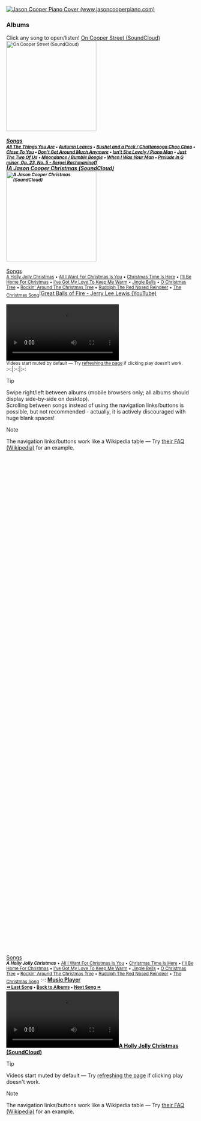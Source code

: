 <a href="https://www.jasoncooperpiano.com"><img src="https://github.com/user-attachments/assets/de1dc0ea-97a3-40aa-a027-ad44b7af9302" alt="Jason Cooper Piano Cover (www.jasoncooperpiano.com)"></a>

### Albums
Click any song to open/listen!
[On Cooper Street (SoundCloud)](https://soundcloud.com/jasoncooperpiano/sets/oncooperstreet?si=fcbfbf98b6b3425ab954d63016038917&utm_source=clipboard&utm_medium=text&utm_campaign=social_sharing)<br/><sub><a href="https://soundcloud.com/jasoncooperpiano/sets/oncooperstreet?si=fcbfbf98b6b3425ab954d63016038917&utm_source=clipboard&utm_medium=text&utm_campaign=social_sharing"><img src="https://github.com/user-attachments/assets/687f88f0-46ca-47cd-8238-8a55642fe7be" alt="On Cooper Street (SoundCloud)" style="width:240px;height:240px;"></a></sub><br/><sup>_______________________________________________</sup><br/><ins>Songs</ins><br/><sub>[All The Things You Are](#all-the-things-you-are) • [Autumn Leaves](#autumn-leaves) • [Bushel and a Peck / Chattanooga Choo Choo](#bushel-and-a-peck-chattanooga-choo-choo) • [Close To You](#close-to-you) • [Don't Get Around Much Anymore](#dont-get-around-much-anymore) • [Isn't She Lovely / Piano Man](#isnt-she-lovely-piano-man) • [Just The Two Of Us](#just-the-two-of-us) • [Moondance / Bumble Boogie](#moondance-bumble-boogie) • [When I Was Your Man](#when-i-was-your-man) • [Prelude in G minor, Op. 23, No. 5 - Sergei Rachmaninoff](#rachmaninoff)</sub><br/>|[A Jason Cooper Christmas (SoundCloud)](https://soundcloud.com/jasoncooperpiano/sets/ajasoncooperchristmas?si=ef5b0c1a4bb44e05855c37c80a20ac9a&utm_source=clipboard&utm_medium=text&utm_campaign=social_sharing)<br/><sub><a href="https://soundcloud.com/jasoncooperpiano/sets/ajasoncooperchristmas?si=ef5b0c1a4bb44e05855c37c80a20ac9a&utm_source=clipboard&utm_medium=text&utm_campaign=social_sharing"><img src="https://github.com/user-attachments/assets/2e508715-ea33-43ec-9d67-68cd13c35f2a" alt="A Jason Cooper Christmas (SoundCloud)" style="width:240px;height:240px;"></a></sub><br/><sup>_______________________________________________</sup><br/><ins>Songs</ins><br/><sub>[A Holly Jolly Christmas](#a-holly-jolly-christmas) • [All I Want For Christmas Is You](#all-i-want-for-christmas-is-you) • [Christmas Time Is Here](#christmas-time-is-here) • [I'll Be Home For Christmas](#ill-be-home-for-christmas) • [I've Got My Love To Keep Me Warm](#ive-got-my-love-to-keep-me-warm) • [Jingle Bells](#jingle-bells) • [O Christmas Tree](#o-christmas-tree) • [Rockin' Around The Christmas Tree](#rockin-around-the-christmas-tree) • [Rudolph The Red Nosed Reindeer](#rudolph-the-red-nosed-reindeer) • [The Christmas Song](#the-christmas-song)</sub>|[Great Balls of Fire - Jerry Lee Lewis (YouTube)](https://youtu.be/OHjAIYQD6Gs?feature=shared)<br/><br/>**<video src='https://github.com/user-attachments/assets/f8ac9a46-9d0c-4492-81e1-94401eee4637'></video>**<br/><sup>Videos start muted by default — Try [refreshing the page](https://www.github.com/jasoncooperpiano#Albums) if clicking play doesn't work.</sup>
:-:|:-:|:-:

> [!TIP]
> Swipe right/left between albums (mobile browsers only; all albums should display side-by-side on desktop).<br/>Scrolling between songs instead of using the navigation links/buttons is possible, but not recommended - actually, it is actively discouraged with huge blank spaces!

> [!NOTE]
> The navigation links/buttons work like a Wikipedia table — Try [their FAQ (Wikipedia)](https://en.wikipedia.org/wiki/Wikipedia:FAQ) for an example.

<br/><br/><br/><br/><br/><br/><br/><br/><br/><br/><br/><br/><br/><br/><br/><br/><br/><br/><br/><br/><br/><br/><br/><br/><br/><br/><br/><br/><br/><br/><br/><br/><br/><br/><br/><br/><br/><br/><br/><br/><br/><br/><br/><br/><br/><br/><br/><br/><br/><br/><br/><br/><br/><br/><br/><br/><br/><br/><br/><br/><br/><br/><br/><br/><br/><br/><br/><br/><br/><br/><br/><br/><br/><br/><br/><br/><br/><br/>
<a name="a-holly-jolly-christmas"></a><ins>Songs</ins><br/><sub>***A Holly Jolly Christmas*** • [All I Want For Christmas Is You](#all-i-want-for-christmas-is-you) • [Christmas Time Is Here](#christmas-time-is-here) • [I'll Be Home For Christmas](#ill-be-home-for-christmas) • [I've Got My Love To Keep Me Warm](#ive-got-my-love-to-keep-me-warm) • [Jingle Bells](#jingle-bells) • [O Christmas Tree](#o-christmas-tree) • [Rockin' Around The Christmas Tree](#rockin-around-the-christmas-tree) • [Rudolph The Red Nosed Reindeer](#rudolph-the-red-nosed-reindeer) • [The Christmas Song](#the-christmas-song)</sub>
:-:
**<ins>Music Player</ins><br/><sub>[:rewind: Last Song](#the-christmas-song) • [Back to Albums](#albums) • [Next Song :fast_forward:](#all-i-want-for-christmas-is-you)</sub><br><video src='https://github.com/user-attachments/assets/7eccdf05-9543-42cd-80a0-0f23a568f0db'></video>[A Holly Jolly Christmas (SoundCloud)](https://soundcloud.com/jasoncooperpiano/a-holly-jolly-christmas?in=jasoncooperpiano/sets/ajasoncooperchristmas&si=0ec70b1fc5c34dbb8e876b60ff0118a6&utm_source=clipboard&utm_medium=text&utm_campaign=social_sharing)**

> [!TIP]
> Videos start muted by default — Try [refreshing the page](https://www.github.com/jasoncooperpiano#Albums) if clicking play doesn't work.

> [!NOTE]
> The navigation links/buttons work like a Wikipedia table — Try [their FAQ (Wikipedia)](https://en.wikipedia.org/wiki/Wikipedia:FAQ) for an example.

<br/><br/><br/><br/><br/><br/><br/><br/><br/><br/><br/><br/><br/><br/><br/><br/><br/><br/><br/><br/><br/><br/><br/><br/><br/><br/><br/><br/><br/><br/><br/><br/><br/><br/><br/><br/><br/><br/><br/><br/><br/><br/><br/><br/><br/><br/><br/><br/><br/><br/><br/><br/><br/><br/><br/><br/><br/><br/><br/><br/><br/><br/><br/><br/><br/><br/><br/><br/><br/><br/><br/><br/><br/><br/><br/><br/><br/><br/>
<a name="all-i-want-for-christmas-is-you"></a><ins>Songs</ins><br/><sub>[A Holly Jolly Christmas](#a-holly-jolly-christmas) • ***All I Want For Christmas Is You*** • [Christmas Time Is Here](#christmas-time-is-here) • [I'll Be Home For Christmas](#ill-be-home-for-christmas) • [I've Got My Love To Keep Me Warm](#ive-got-my-love-to-keep-me-warm) • [Jingle Bells](#jingle-bells) • [O Christmas Tree](#o-christmas-tree) • [Rockin' Around The Christmas Tree](#rockin-around-the-christmas-tree) • [Rudolph The Red Nosed Reindeer](#rudolph-the-red-nosed-reindeer) • [The Christmas Song](#the-christmas-song)</sub>
:-:
**<ins>Music Player</ins><br/><sub>[:rewind: Last Song](#a-holly-jolly-christmas) • [Back to Albums](#albums) • [Next Song :fast_forward:](#christmas-time-is-here)</sub><br/><video src='https://github.com/user-attachments/assets/4c33e6e0-6fb7-40cc-95a4-d49669b1efcc'></video>[All I Want For Christmas Is You (SoundCloud)](https://soundcloud.com/jasoncooperpiano/all-i-want-for-christmas-is-you?in=jasoncooperpiano/sets/ajasoncooperchristmas&si=5a3f4a6889854e8db869e38a70898ddb&utm_source=clipboard&utm_medium=text&utm_campaign=social_sharing)**

> [!TIP]
> Videos start muted by default — Try [refreshing the page](https://www.github.com/jasoncooperpiano#Albums) if clicking play doesn't work.

> [!NOTE]
> The navigation links/buttons work like a Wikipedia table — Try [their FAQ (Wikipedia)](https://en.wikipedia.org/wiki/Wikipedia:FAQ) for an example.

<br/><br/><br/><br/><br/><br/><br/><br/><br/><br/><br/><br/><br/><br/><br/><br/><br/><br/><br/><br/><br/><br/><br/><br/><br/><br/><br/><br/><br/><br/><br/><br/><br/><br/><br/><br/><br/><br/><br/><br/><br/><br/><br/><br/><br/><br/><br/><br/><br/><br/><br/><br/><br/><br/><br/><br/><br/><br/><br/><br/><br/><br/><br/><br/><br/><br/><br/><br/><br/><br/><br/><br/><br/><br/><br/><br/><br/><br/>
<a name="christmas-time-is-here"></a><ins>Songs</ins><br/><sub>[A Holly Jolly Christmas](#a-holly-jolly-christmas) • [All I Want For Christmas Is You](#all-i-want-for-christmas-is-you) • ***Christmas Time Is Here*** • [I'll Be Home For Christmas](#ill-be-home-for-christmas) • [I've Got My Love To Keep Me Warm](#ive-got-my-love-to-keep-me-warm) • [Jingle Bells](#jingle-bells) • [O Christmas Tree](#o-christmas-tree) • [Rockin' Around The Christmas Tree](#rockin-around-the-christmas-tree) • [Rudolph The Red Nosed Reindeer](#rudolph-the-red-nosed-reindeer) • [The Christmas Song](#the-christmas-song)</sub>
:-:
**<ins>Music Player</ins><br/><sub>[:rewind: Last Song](#all-i-want-for-christmas-is-you) • [Back to Albums](#albums) • [Next Song :fast_forward:](#ill-be-home-for-christmas)</sub><br/><video src='https://github.com/user-attachments/assets/4e6daaf6-71fc-41d6-8979-3a4474f287f0'></video>[Christmas Time Is Here (SoundCloud)](https://soundcloud.com/jasoncooperpiano/christmas-time-is-here?in=jasoncooperpiano/sets/ajasoncooperchristmas&si=4801298bc61e46ff98dd4e9991f07f1e&utm_source=clipboard&utm_medium=text&utm_campaign=social_sharing)**

> [!TIP]
> Videos start muted by default — Try [refreshing the page](https://www.github.com/jasoncooperpiano#Albums) if clicking play doesn't work.

> [!NOTE]
> The navigation links/buttons work like a Wikipedia table — Try [their FAQ (Wikipedia)](https://en.wikipedia.org/wiki/Wikipedia:FAQ) for an example.

<br/><br/><br/><br/><br/><br/><br/><br/><br/><br/><br/><br/><br/><br/><br/><br/><br/><br/><br/><br/><br/><br/><br/><br/><br/><br/><br/><br/><br/><br/><br/><br/><br/><br/><br/><br/><br/><br/><br/><br/><br/><br/><br/><br/><br/><br/><br/><br/><br/><br/><br/><br/><br/><br/><br/><br/><br/><br/><br/><br/><br/><br/><br/><br/><br/><br/><br/><br/><br/><br/><br/><br/><br/><br/><br/><br/><br/><br/>
<a name="ill-be-home-for-christmas"></a><ins>Songs</ins><br/><sub>[A Holly Jolly Christmas](#a-holly-jolly-christmas) • [All I Want For Christmas Is You](#all-i-want-for-christmas-is-you) • [Christmas Time Is Here](#christmas-time-is-here) • ***I'll Be Home For Christmas*** • [I've Got My Love To Keep Me Warm](#ive-got-my-love-to-keep-me-warm) • [Jingle Bells](#jingle-bells) • [O Christmas Tree](#o-christmas-tree) • [Rockin' Around The Christmas Tree](#rockin-around-the-christmas-tree) • [Rudolph The Red Nosed Reindeer](#rudolph-the-red-nosed-reindeer) • [The Christmas Song](#the-christmas-song)</sub>
:-:
**<ins>Music Player</ins><br/><sub>[:rewind: Last Song](#christmas-time-is-here) • [Back to Albums](#albums) • [Next Song :fast_forward:](#ive-got-my-love-to-keep-me-warm)</sub><br/><video src='https://github.com/user-attachments/assets/abd9ed22-0c57-46cd-825b-0353d6859bb2'></video>[I'll Be Home For Christmas (SoundCloud)](https://soundcloud.com/jasoncooperpiano/ill-be-home-for-christmas?in=jasoncooperpiano/sets/ajasoncooperchristmas&si=063114f072e344c09b4aa560ca01b970&utm_source=clipboard&utm_medium=text&utm_campaign=social_sharing)**

> [!TIP]
> Videos start muted by default — Try [refreshing the page](https://www.github.com/jasoncooperpiano#Albums) if clicking play doesn't work.

> [!NOTE]
> The navigation links/buttons work like a Wikipedia table — Try [their FAQ (Wikipedia)](https://en.wikipedia.org/wiki/Wikipedia:FAQ) for an example.

<br/><br/><br/><br/><br/><br/><br/><br/><br/><br/><br/><br/><br/><br/><br/><br/><br/><br/><br/><br/><br/><br/><br/><br/><br/><br/><br/><br/><br/><br/><br/><br/><br/><br/><br/><br/><br/><br/><br/><br/><br/><br/><br/><br/><br/><br/><br/><br/><br/><br/><br/><br/><br/><br/><br/><br/><br/><br/><br/><br/><br/><br/><br/><br/><br/><br/><br/><br/><br/><br/><br/><br/><br/><br/><br/><br/><br/><br/>
<a name="ive-got-my-love-to-keep-me-warm"></a><ins>Songs</ins><br/><sub>[A Holly Jolly Christmas](#a-holly-jolly-christmas) • [All I Want For Christmas Is You](#all-i-want-for-christmas-is-you) • [Christmas Time Is Here](#christmas-time-is-here) • [I'll Be Home For Christmas](#ill-be-home-for-christmas) • ***I've Got My Love To Keep Me Warm*** • [Jingle Bells](#jingle-bells) • [O Christmas Tree](#o-christmas-tree) • [Rockin' Around The Christmas Tree](#rockin-around-the-christmas-tree) • [Rudolph The Red Nosed Reindeer](#rudolph-the-red-nosed-reindeer) • [The Christmas Song](#the-christmas-song)</sub>
:-:
**<ins>Music Player</ins><br/><sub>[:rewind: Last Song](#ill-be-home-for-christmas) • [Back to Albums](#albums) • [Next Song :fast_forward:](#jingle-bells)</sub><br/><video src='https://github.com/user-attachments/assets/b3c4c817-099a-49e5-9c81-b7360174c846'></video>[I've Got My Love To Keep Me Warm (SoundCloud)](https://soundcloud.com/jasoncooperpiano/ive-got-my-love-to-keep-me-warm?in=jasoncooperpiano/sets/ajasoncooperchristmas&si=712cdb3e912046c986e7f8c508a49c5a&utm_source=clipboard&utm_medium=text&utm_campaign=social_sharing)**

> [!TIP]
> Videos start muted by default — Try [refreshing the page](https://www.github.com/jasoncooperpiano#Albums) if clicking play doesn't work.

> [!NOTE]
> The navigation links/buttons work like a Wikipedia table — Try [their FAQ (Wikipedia)](https://en.wikipedia.org/wiki/Wikipedia:FAQ) for an example.

<br/><br/><br/><br/><br/><br/><br/><br/><br/><br/><br/><br/><br/><br/><br/><br/><br/><br/><br/><br/><br/><br/><br/><br/><br/><br/><br/><br/><br/><br/><br/><br/><br/><br/><br/><br/><br/><br/><br/><br/><br/><br/><br/><br/><br/><br/><br/><br/><br/><br/><br/><br/><br/><br/><br/><br/><br/><br/><br/><br/><br/><br/><br/><br/><br/><br/><br/><br/><br/><br/><br/><br/><br/><br/><br/><br/><br/><br/>
<a name="jingle-bells"></a><ins>Songs</ins><br/><sub>[A Holly Jolly Christmas](#a-holly-jolly-christmas) • [All I Want For Christmas Is You](#all-i-want-for-christmas-is-you) • [Christmas Time Is Here](#christmas-time-is-here) • [I'll Be Home For Christmas](#ill-be-home-for-christmas) • [I've Got My Love To Keep Me Warm](#ive-got-my-love-to-keep-me-warm) • ***Jingle Bells*** • [O Christmas Tree](#o-christmas-tree) • [Rockin' Around The Christmas Tree](#rockin-around-the-christmas-tree) • [Rudolph The Red Nosed Reindeer](#rudolph-the-red-nosed-reindeer) • [The Christmas Song](#the-christmas-song)</sub>
:-:
**<ins>Music Player</ins><br/><sub>[:rewind: Last Song](#ive-got-my-love-to-keep-me-warm) • [Back to Albums](#albums) • [Next Song :fast_forward:](#o-christmas-tree)</sub><br/><video src='https://github.com/user-attachments/assets/95304a45-8107-46b5-a67c-f75d60d4a523'></video>[Jingle Bells (SoundCloud)](https://soundcloud.com/jasoncooperpiano/jingle-bells?in=jasoncooperpiano/sets/ajasoncooperchristmas&si=1cce4d09a22745009ebe38d6707046f3&utm_source=clipboard&utm_medium=text&utm_campaign=social_sharing)**

> [!TIP]
> Videos start muted by default — Try [refreshing the page](https://www.github.com/jasoncooperpiano#Albums) if clicking play doesn't work.

> [!NOTE]
> The navigation links/buttons work like a Wikipedia table — Try [their FAQ (Wikipedia)](https://en.wikipedia.org/wiki/Wikipedia:FAQ) for an example.

<br/><br/><br/><br/><br/><br/><br/><br/><br/><br/><br/><br/><br/><br/><br/><br/><br/><br/><br/><br/><br/><br/><br/><br/><br/><br/><br/><br/><br/><br/><br/><br/><br/><br/><br/><br/><br/><br/><br/><br/><br/><br/><br/><br/><br/><br/><br/><br/><br/><br/><br/><br/><br/><br/><br/><br/><br/><br/><br/><br/><br/><br/><br/><br/><br/><br/><br/><br/><br/><br/><br/><br/><br/><br/><br/><br/><br/><br/>
<a name="o-christmas-tree"></a><ins>Songs</ins><br/><sub>[A Holly Jolly Christmas](#a-holly-jolly-christmas) • [All I Want For Christmas Is You](#all-i-want-for-christmas-is-you) • [Christmas Time Is Here](#christmas-time-is-here) • [I'll Be Home For Christmas](#ill-be-home-for-christmas) • [I've Got My Love To Keep Me Warm](#ive-got-my-love-to-keep-me-warm) • [Jingle Bells](#jingle-bells) • ***O Christmas Tree*** • [Rockin' Around The Christmas Tree](#rockin-around-the-christmas-tree) • [Rudolph The Red Nosed Reindeer](#rudolph-the-red-nosed-reindeer) • [The Christmas Song](#the-christmas-song)</sub>
:-:
**<ins>Music Player</ins><br/><sub>[:rewind: Last Song](#jingle-bells) • [Back to Albums](#albums) • [Next Song :fast_forward:](#rockin-around-the-christmas-tree)</sub><br/><video src='https://github.com/user-attachments/assets/7cca8ae3-1555-452d-81ab-a2c994610260'></video>[O Christmas Tree (SoundCloud)](https://soundcloud.com/jasoncooperpiano/o-christmas-tree?in=jasoncooperpiano/sets/ajasoncooperchristmas&si=3d78226dc8a8435ab6ecb262362e8be0&utm_source=clipboard&utm_medium=text&utm_campaign=social_sharing)**

> [!TIP]
> Videos start muted by default — Try [refreshing the page](https://www.github.com/jasoncooperpiano#Albums) if clicking play doesn't work.

> [!NOTE]
> The navigation links/buttons work like a Wikipedia table — Try [their FAQ (Wikipedia)](https://en.wikipedia.org/wiki/Wikipedia:FAQ) for an example.

<br/><br/><br/><br/><br/><br/><br/><br/><br/><br/><br/><br/><br/><br/><br/><br/><br/><br/><br/><br/><br/><br/><br/><br/><br/><br/><br/><br/><br/><br/><br/><br/><br/><br/><br/><br/><br/><br/><br/><br/><br/><br/><br/><br/><br/><br/><br/><br/><br/><br/><br/><br/><br/><br/><br/><br/><br/><br/><br/><br/><br/><br/><br/><br/><br/><br/><br/><br/><br/><br/><br/><br/><br/><br/><br/><br/><br/><br/>
<a name="rockin-around-the-christmas-tree"></a><ins>Songs</ins><br/><sub>[A Holly Jolly Christmas](#a-holly-jolly-christmas) • [All I Want For Christmas Is You](#all-i-want-for-christmas-is-you) • [Christmas Time Is Here](#christmas-time-is-here) • [I'll Be Home For Christmas](#ill-be-home-for-christmas) • [I've Got My Love To Keep Me Warm](#ive-got-my-love-to-keep-me-warm) • [Jingle Bells](#jingle-bells) • [O Christmas Tree](#o-christmas-tree) • ***Rockin' Around The Christmas Tree*** • [Rudolph The Red Nosed Reindeer](#rudolph-the-red-nosed-reindeer) • [The Christmas Song](#the-christmas-song)</sub>
:-:
**<ins>Music Player</ins><br/><sub>[:rewind: Last Song](#o-christmas-tree) • [Back to Albums](#albums) • [Next Song :fast_forward:](#rudolph-the-red-nosed-reindeer)</sub><br/><video src='https://github.com/user-attachments/assets/c174cc34-62ce-44c3-9681-dcb69311dcce'></video>[Rockin' Around The Christmas Tree (SoundCloud)](https://soundcloud.com/jasoncooperpiano/rockin-around-the-christmas-tree?in=jasoncooperpiano/sets/ajasoncooperchristmas&si=04aaadf2be52422383653dd65c5ff6f0&utm_source=clipboard&utm_medium=text&utm_campaign=social_sharing)**

> [!TIP]
> Videos start muted by default — Try [refreshing the page](https://www.github.com/jasoncooperpiano#Albums) if clicking play doesn't work.

> [!NOTE]
> The navigation links/buttons work like a Wikipedia table — Try [their FAQ (Wikipedia)](https://en.wikipedia.org/wiki/Wikipedia:FAQ) for an example.

<br/><br/><br/><br/><br/><br/><br/><br/><br/><br/><br/><br/><br/><br/><br/><br/><br/><br/><br/><br/><br/><br/><br/><br/><br/><br/><br/><br/><br/><br/><br/><br/><br/><br/><br/><br/><br/><br/><br/><br/><br/><br/><br/><br/><br/><br/><br/><br/><br/><br/><br/><br/><br/><br/><br/><br/><br/><br/><br/><br/><br/><br/><br/><br/><br/><br/><br/><br/><br/><br/><br/><br/><br/><br/><br/><br/><br/><br/>
<a name="rudolph-the-red-nosed-reindeer"></a><ins>Songs</ins><br/><sub>[A Holly Jolly Christmas](#a-holly-jolly-christmas) • [All I Want For Christmas Is You](#all-i-want-for-christmas-is-you) • [Christmas Time Is Here](#christmas-time-is-here) • [I'll Be Home For Christmas](#ill-be-home-for-christmas) • [I've Got My Love To Keep Me Warm](#ive-got-my-love-to-keep-me-warm) • [Jingle Bells](#jingle-bells) • [O Christmas Tree](#o-christmas-tree) • [Rockin' Around The Christmas Tree](#rockin-around-the-christmas-tree) • ***Rudolph The Red Nosed Reindeer*** • [The Christmas Song](#the-christmas-song)</sub>
:-:
**<ins>Music Player</ins><br/><sub>[:rewind: Last Song](#rockin-around-the-christmas-tree) • [Back to Albums](#albums) • [Next Song :fast_forward:](#the-christmas-song)</sub><br/><video src='https://github.com/user-attachments/assets/51e1b17e-8e8b-4732-bfcc-e73ed566f59f'></video>[Rudolph The Red Nosed Reindeer (SoundCloud)](https://soundcloud.com/jasoncooperpiano/rudolph-the-red-nosed-reindeer?in=jasoncooperpiano/sets/ajasoncooperchristmas&si=0d8d93f53fb8491591636b50e1b30274&utm_source=clipboard&utm_medium=text&utm_campaign=social_sharing)**

> [!TIP]
> Videos start muted by default — Try [refreshing the page](https://www.github.com/jasoncooperpiano#Albums) if clicking play doesn't work.

> [!NOTE]
> The navigation links/buttons work like a Wikipedia table — Try [their FAQ (Wikipedia)](https://en.wikipedia.org/wiki/Wikipedia:FAQ) for an example.

<br/><br/><br/><br/><br/><br/><br/><br/><br/><br/><br/><br/><br/><br/><br/><br/><br/><br/><br/><br/><br/><br/><br/><br/><br/><br/><br/><br/><br/><br/><br/><br/><br/><br/><br/><br/><br/><br/><br/><br/><br/><br/><br/><br/><br/><br/><br/><br/><br/><br/><br/><br/><br/><br/><br/><br/><br/><br/><br/><br/><br/><br/><br/><br/><br/><br/><br/><br/><br/><br/><br/><br/><br/><br/><br/><br/><br/><br/>
<a name="the-christmas-song"></a><ins>Songs</ins><br/><sub>[A Holly Jolly Christmas](#a-holly-jolly-christmas) • [All I Want For Christmas Is You](#all-i-want-for-christmas-is-you) • [Christmas Time Is Here](#christmas-time-is-here) • [I'll Be Home For Christmas](#ill-be-home-for-christmas) • [I've Got My Love To Keep Me Warm](#ive-got-my-love-to-keep-me-warm) • [Jingle Bells](#jingle-bells) • [O Christmas Tree](#o-christmas-tree) • [Rockin' Around The Christmas Tree](#rockin-around-the-christmas-tree) • [Rudolph The Red Nosed Reindeer](#rudolph-the-red-nosed-reindeer) • ***The Christmas Song***</sub>
:-:
**<ins>Music Player</ins><br/><sub>[:rewind: Last Song](#rudolph-the-red-nosed-reindeer) • [Back to Albums](#albums) • [Next Song :fast_forward:](#a-holly-jolly-christmas)</sub><br/><video src='https://github.com/user-attachments/assets/1acc7453-ec94-4b75-bd24-0ef64a13950c'></video>[The Christmas Song (SoundCloud)](https://soundcloud.com/jasoncooperpiano/the-christmas-song?in=jasoncooperpiano/sets/ajasoncooperchristmas&si=fada607297284968a22df33eb6ba098c&utm_source=clipboard&utm_medium=text&utm_campaign=social_sharing)**

> [!TIP]
> Videos start muted by default — Try [refreshing the page](https://www.github.com/jasoncooperpiano#Albums) if clicking play doesn't work.

> [!NOTE]
> The navigation links/buttons work like a Wikipedia table — Try [their FAQ (Wikipedia)](https://en.wikipedia.org/wiki/Wikipedia:FAQ) for an example.

<br/><br/><br/><br/><br/><br/><br/><br/><br/><br/><br/><br/><br/><br/><br/><br/><br/><br/><br/><br/><br/><br/><br/><br/><br/><br/><br/><br/><br/><br/><br/><br/><br/><br/><br/><br/><br/><br/><br/><br/><br/><br/><br/><br/><br/><br/><br/><br/><br/><br/><br/><br/><br/><br/><br/><br/><br/><br/><br/><br/><br/><br/><br/><br/><br/><br/><br/><br/><br/><br/><br/><br/><br/><br/><br/><br/><br/><br/>
<a name="all-the-things-you-are"></a><ins>Songs</ins><br/><sub>***All The Things You Are*** • [Autumn Leaves](#autumn-leaves) • [Bushel and a Peck / Chattanooga Choo Choo](#bushel-and-a-peck-chattanooga-choo-choo) • [Close To You](#close-to-you) • [Don't Get Around Much Anymore](#dont-get-around-much-anymore) • [Isn't She Lovely / Piano Man](#isnt-she-lovely-piano-man) • [Just The Two Of Us](#just-the-two-of-us) • [Moondance / Bumble Boogie](#moondance-bumble-boogie) • [When I Was Your Man](#when-i-was-your-man) • [Prelude in G minor, Op. 23, No. 5 - Sergei Rachmaninoff](#rachmaninoff)</sub>
:-:
**<ins>Music Player</ins><br/><sub>[:rewind: Last Song](#rachmaninoff) • [Back to Albums](#albums) • [Next Song :fast_forward:](#autumn-leaves)</sub><br/><video src='https://github.com/user-attachments/assets/bcc4e00f-d04d-469d-ba9d-fffe441ac652'></video>[All The Things You Are (SoundCloud)](https://soundcloud.com/jasoncooperpiano/all-the-things-you-are?in=jasoncooperpiano/sets/oncooperstreet&si=36c19395abbf498c8ea4e92fee684842&utm_source=clipboard&utm_medium=text&utm_campaign=social_sharing)**

> [!TIP]
> Videos start muted by default — Try [refreshing the page](https://www.github.com/jasoncooperpiano#Albums) if clicking play doesn't work.

> [!NOTE]
> The navigation links/buttons work like a Wikipedia table — Try [their FAQ (Wikipedia)](https://en.wikipedia.org/wiki/Wikipedia:FAQ) for an example.

<br/><br/><br/><br/><br/><br/><br/><br/><br/><br/><br/><br/><br/><br/><br/><br/><br/><br/><br/><br/><br/><br/><br/><br/><br/><br/><br/><br/><br/><br/><br/><br/><br/><br/><br/><br/><br/><br/><br/><br/><br/><br/><br/><br/><br/><br/><br/><br/><br/><br/><br/><br/><br/><br/><br/><br/><br/><br/><br/><br/><br/><br/><br/><br/><br/><br/><br/><br/><br/><br/><br/><br/><br/><br/><br/><br/><br/><br/>
<a name="autumn-leaves"></a><ins>Songs</ins><br/><sub>[All The Things You Are](#all-the-things-you-are) • ***Autumn Leaves*** • [Bushel and a Peck / Chattanooga Choo Choo](#bushel-and-a-peck-chattanooga-choo-choo) • [Close To You](#close-to-you) • [Don't Get Around Much Anymore](#dont-get-around-much-anymore) • [Isn't She Lovely / Piano Man](#isnt-she-lovely-piano-man) • [Just The Two Of Us](#just-the-two-of-us) • [Moondance / Bumble Boogie](#moondance-bumble-boogie) • [When I Was Your Man](#when-i-was-your-man) • [Prelude in G minor, Op. 23, No. 5 - Sergei Rachmaninoff](#rachmaninoff)</sub>
:-:
**<ins>Music Player</ins><br/><sub>[:rewind: Last Song](#all-the-things-you-are) • [Back to Albums](#albums) • [Next Song :fast_forward:](#bushel-and-a-peck-chattanooga-choo-choo)</sub><br/><video src='https://github.com/user-attachments/assets/ed6e9c54-2fa2-40be-a431-29f29ff51e58'></video>[Autumn Leaves (SoundCloud)](https://soundcloud.com/jasoncooperpiano/autumn-leaves?in=jasoncooperpiano/sets/oncooperstreet&si=ff9b557154ba45eaa97e1d454468882e&utm_source=clipboard&utm_medium=text&utm_campaign=social_sharing)**

> [!TIP]
> Videos start muted by default — Try [refreshing the page](https://www.github.com/jasoncooperpiano#Albums) if clicking play doesn't work.

> [!NOTE]
> The navigation links/buttons work like a Wikipedia table — Try [their FAQ (Wikipedia)](https://en.wikipedia.org/wiki/Wikipedia:FAQ) for an example.

<br/><br/><br/><br/><br/><br/><br/><br/><br/><br/><br/><br/><br/><br/><br/><br/><br/><br/><br/><br/><br/><br/><br/><br/><br/><br/><br/><br/><br/><br/><br/><br/><br/><br/><br/><br/><br/><br/><br/><br/><br/><br/><br/><br/><br/><br/><br/><br/><br/><br/><br/><br/><br/><br/><br/><br/><br/><br/><br/><br/><br/><br/><br/><br/><br/><br/><br/><br/><br/><br/><br/><br/><br/><br/><br/><br/><br/><br/>
<a name="bushel-and-a-peck-chattanooga-choo-choo"></a><ins>Songs</ins><br/><sub>[All The Things You Are](#all-the-things-you-are) • [Autumn Leaves](#autumn-leaves) • ***Bushel and a Peck / Chattanooga Choo Choo*** • [Close To You](#close-to-you) • [Don't Get Around Much Anymore](#dont-get-around-much-anymore) • [Isn't She Lovely / Piano Man](#isnt-she-lovely-piano-man) • [Just The Two Of Us](#just-the-two-of-us) • [Moondance / Bumble Boogie](#moondance-bumble-boogie) • [When I Was Your Man](#when-i-was-your-man) • [Prelude in G minor, Op. 23, No. 5 - Sergei Rachmaninoff](#rachmaninoff)</sub>
:-:
**<ins>Music Player</ins><br/><sub>[:rewind: Last Song](#autumn-leaves) • [Back to Albums](#albums) • [Next Song :fast_forward:](#close-to-you)</sub><br/><video src='https://github.com/user-attachments/assets/188c9380-49c3-47b7-b516-3712d907410d'></video>[Bushel and a Peck / Chattanooga Choo Choo (SoundCloud)](https://soundcloud.com/jasoncooperpiano/bushel-and-a-peck-chattanooga-choo-choo?in=jasoncooperpiano/sets/oncooperstreet&si=1facad5141654eaf92ff7d72dfd77e16&utm_source=clipboard&utm_medium=text&utm_campaign=social_sharing)**

> [!TIP]
> Videos start muted by default — Try [refreshing the page](https://www.github.com/jasoncooperpiano#Albums) if clicking play doesn't work.

> [!NOTE]
> The navigation links/buttons work like a Wikipedia table — Try [their FAQ (Wikipedia)](https://en.wikipedia.org/wiki/Wikipedia:FAQ) for an example.

<br/><br/><br/><br/><br/><br/><br/><br/><br/><br/><br/><br/><br/><br/><br/><br/><br/><br/><br/><br/><br/><br/><br/><br/><br/><br/><br/><br/><br/><br/><br/><br/><br/><br/><br/><br/><br/><br/><br/><br/><br/><br/><br/><br/><br/><br/><br/><br/><br/><br/><br/><br/><br/><br/><br/><br/><br/><br/><br/><br/><br/><br/><br/><br/><br/><br/><br/><br/><br/><br/><br/><br/><br/><br/><br/><br/><br/><br/>
<a name="close-to-you"></a><ins>Songs</ins><br/><sub>[All The Things You Are](#all-the-things-you-are) • [Autumn Leaves](#autumn-leaves) • [Bushel and a Peck / Chattanooga Choo Choo](#bushel-and-a-peck-chattanooga-choo-choo) • ***Close To You*** • [Don't Get Around Much Anymore](#dont-get-around-much-anymore) • [Isn't She Lovely / Piano Man](#isnt-she-lovely-piano-man) • [Just The Two Of Us](#just-the-two-of-us) • [Moondance / Bumble Boogie](#moondance-bumble-boogie) • [When I Was Your Man](#when-i-was-your-man) • [Prelude in G minor, Op. 23, No. 5 - Sergei Rachmaninoff](#rachmaninoff)</sub>
:-:
**<ins>Music Player</ins><br/><sub>[:rewind: Last Song](#bushel-and-a-peck-chattanooga-choo-choo) • [Back to Albums](#albums) • [Next Song :fast_forward:](#dont-get-around-much-anymore)</sub><br/><video src='https://github.com/user-attachments/assets/27da1735-c807-407e-84f7-15e196715daf'></video>[Close To You (SoundCloud)](https://soundcloud.com/jasoncooperpiano/close-to-you?in=jasoncooperpiano/sets/oncooperstreet&si=a13995cfe5af421688dd093d3f064a50&utm_source=clipboard&utm_medium=text&utm_campaign=social_sharing)**

> [!TIP]
> Videos start muted by default — Try [refreshing the page](https://www.github.com/jasoncooperpiano#Albums) if clicking play doesn't work.

> [!NOTE]
> The navigation links/buttons work like a Wikipedia table — Try [their FAQ (Wikipedia)](https://en.wikipedia.org/wiki/Wikipedia:FAQ) for an example.

<br/><br/><br/><br/><br/><br/><br/><br/><br/><br/><br/><br/><br/><br/><br/><br/><br/><br/><br/><br/><br/><br/><br/><br/><br/><br/><br/><br/><br/><br/><br/><br/><br/><br/><br/><br/><br/><br/><br/><br/><br/><br/><br/><br/><br/><br/><br/><br/><br/><br/><br/><br/><br/><br/><br/><br/><br/><br/><br/><br/><br/><br/><br/><br/><br/><br/><br/><br/><br/><br/><br/><br/><br/><br/><br/><br/><br/><br/>
<a name="dont-get-around-much-anymore"></a><ins>Songs</ins><br/><sub>[All The Things You Are](#all-the-things-you-are) • [Autumn Leaves](#autumn-leaves) • [Bushel and a Peck / Chattanooga Choo Choo](#bushel-and-a-peck-chattanooga-choo-choo) • [Close To You](#close-to-you) • ***Don't Get Around Much Anymore*** • [Isn't She Lovely / Piano Man](#isnt-she-lovely-piano-man) • [Just The Two Of Us](#just-the-two-of-us) • [Moondance / Bumble Boogie](#moondance-bumble-boogie) • [When I Was Your Man](#when-i-was-your-man) • [Prelude in G minor, Op. 23, No. 5 - Sergei Rachmaninoff](#rachmaninoff)</sub>
:-:
**<ins>Music Player</ins><br/><sub>[:rewind: Last Song](#close-to-you) • [Back to Albums](#albums) • [Next Song :fast_forward:](#isnt-she-lovely-piano-man)</sub><br/><video src='https://github.com/user-attachments/assets/90e1621c-7acf-40fe-91e2-d752926acc4e'></video>[Don't Get Around Much Anymore (SoundCloud)](https://soundcloud.com/jasoncooperpiano/dont-get-around-much-anymore?in=jasoncooperpiano/sets/oncooperstreet&si=d3b78d98dbac4e968f4e46cafe784b9c&utm_source=clipboard&utm_medium=text&utm_campaign=social_sharing)**

> [!TIP]
> Videos start muted by default — Try [refreshing the page](https://www.github.com/jasoncooperpiano#Albums) if clicking play doesn't work.

> [!NOTE]
> The navigation links/buttons work like a Wikipedia table — Try [their FAQ (Wikipedia)](https://en.wikipedia.org/wiki/Wikipedia:FAQ) for an example.

<br/><br/><br/><br/><br/><br/><br/><br/><br/><br/><br/><br/><br/><br/><br/><br/><br/><br/><br/><br/><br/><br/><br/><br/><br/><br/><br/><br/><br/><br/><br/><br/><br/><br/><br/><br/><br/><br/><br/><br/><br/><br/><br/><br/><br/><br/><br/><br/><br/><br/><br/><br/><br/><br/><br/><br/><br/><br/><br/><br/><br/><br/><br/><br/><br/><br/><br/><br/><br/><br/><br/><br/><br/><br/><br/><br/><br/><br/>
<a name="isnt-she-lovely-piano-man"></a><ins>Songs</ins><br/><sub>[All The Things You Are](#all-the-things-you-are) • [Autumn Leaves](#autumn-leaves) • [Bushel and a Peck / Chattanooga Choo Choo](#bushel-and-a-peck-chattanooga-choo-choo) • [Close To You](#close-to-you) • [Don't Get Around Much Anymore](#dont-get-around-much-anymore) • ***Isn't She Lovely / Piano Man*** • [Just The Two Of Us](#just-the-two-of-us) • [Moondance / Bumble Boogie](#moondance-bumble-boogie) • [When I Was Your Man](#when-i-was-your-man) • [Prelude in G minor, Op. 23, No. 5 - Sergei Rachmaninoff](#rachmaninoff)</sub>
:-:
**<ins>Music Player</ins><br/><sub>[:rewind: Last Song](#dont-get-around-much-anymore) • [Back to Albums](#albums) • [Next Song :fast_forward:](#just-the-two-of-us)</sub><br/><video src='https://github.com/user-attachments/assets/41c97874-4a8d-4804-adfe-42adc04aa1c7'></video>[Isn't She Lovely / Piano Man (SoundCloud)](https://soundcloud.com/jasoncooperpiano/isnt-she-lovely-piano-man?in=jasoncooperpiano/sets/oncooperstreet&si=7d3783dc13ab4a6b9133c20c2dc3583b&utm_source=clipboard&utm_medium=text&utm_campaign=social_sharing)**

> [!TIP]
> Videos start muted by default — Try [refreshing the page](https://www.github.com/jasoncooperpiano#Albums) if clicking play doesn't work.

> [!NOTE]
> The navigation links/buttons work like a Wikipedia table — Try [their FAQ (Wikipedia)](https://en.wikipedia.org/wiki/Wikipedia:FAQ) for an example.

<br/><br/><br/><br/><br/><br/><br/><br/><br/><br/><br/><br/><br/><br/><br/><br/><br/><br/><br/><br/><br/><br/><br/><br/><br/><br/><br/><br/><br/><br/><br/><br/><br/><br/><br/><br/><br/><br/><br/><br/><br/><br/><br/><br/><br/><br/><br/><br/><br/><br/><br/><br/><br/><br/><br/><br/><br/><br/><br/><br/><br/><br/><br/><br/><br/><br/><br/><br/><br/><br/><br/><br/><br/><br/><br/><br/><br/><br/>
<a name="just-the-two-of-us"></a><ins>Songs</ins><br/><sub>[All The Things You Are](#all-the-things-you-are) • [Autumn Leaves](#autumn-leaves) • [Bushel and a Peck / Chattanooga Choo Choo](#bushel-and-a-peck-chattanooga-choo-choo) • [Close To You](#close-to-you) • [Don't Get Around Much Anymore](#dont-get-around-much-anymore) • [Isn't She Lovely / Piano Man](#isnt-she-lovely-piano-man) • ***Just The Two Of Us*** • [Moondance / Bumble Boogie](#moondance-bumble-boogie) • [When I Was Your Man](#when-i-was-your-man) • [Prelude in G minor, Op. 23, No. 5 - Sergei Rachmaninoff](#rachmaninoff)</sub>
:-:
**<ins>Music Player</ins><br/><sub>[:rewind: Last Song](#isnt-she-lovely-piano-man) • [Back to Albums](#albums) • [Next Song :fast_forward:](#moondance-bumble-boogie)</sub><br/><video src='https://github.com/user-attachments/assets/78a4b313-df26-4676-91fb-8e963f12d2c2'></video>[Just The Two Of Us (SoundCloud)](https://soundcloud.com/jasoncooperpiano/just-the-two-of-us?in=jasoncooperpiano/sets/oncooperstreet&si=e951becde20445eb948ebe9611df0d89&utm_source=clipboard&utm_medium=text&utm_campaign=social_sharing)**

> [!TIP]
> Videos start muted by default — Try [refreshing the page](https://www.github.com/jasoncooperpiano#Albums) if clicking play doesn't work.

> [!NOTE]
> The navigation links/buttons work like a Wikipedia table — Try [their FAQ (Wikipedia)](https://en.wikipedia.org/wiki/Wikipedia:FAQ) for an example.

<br/><br/><br/><br/><br/><br/><br/><br/><br/><br/><br/><br/><br/><br/><br/><br/><br/><br/><br/><br/><br/><br/><br/><br/><br/><br/><br/><br/><br/><br/><br/><br/><br/><br/><br/><br/><br/><br/><br/><br/><br/><br/><br/><br/><br/><br/><br/><br/><br/><br/><br/><br/><br/><br/><br/><br/><br/><br/><br/><br/><br/><br/><br/><br/><br/><br/><br/><br/><br/><br/><br/><br/><br/><br/><br/><br/><br/><br/>
<a name="moondance-bumble-boogie"></a><ins>Songs</ins><br/><sub>[All The Things You Are](#all-the-things-you-are) • [Autumn Leaves](#autumn-leaves) • [Bushel and a Peck / Chattanooga Choo Choo](#bushel-and-a-peck-chattanooga-choo-choo) • [Close To You](#close-to-you) • [Don't Get Around Much Anymore](#dont-get-around-much-anymore) • [Isn't She Lovely / Piano Man](#isnt-she-lovely-piano-man) • [Just The Two Of Us](#just-the-two-of-us) • ***Moondance / Bumble Boogie*** • [When I Was Your Man](#when-i-was-your-man) • [Prelude in G minor, Op. 23, No. 5 - Sergei Rachmaninoff](#rachmaninoff)</sub>
:-:
**<ins>Music Player</ins><br/><sub>[:rewind: Last Song](#just-the-two-of-us) • [Back to Albums](#albums) • [Next Song :fast_forward:](#when-i-was-your-man)</sub><br/><video src='https://github.com/user-attachments/assets/cb347921-cdc2-4869-975f-36b21d1a4bb7'></video>[Moondance / Bumble Boogie (SoundCloud)](https://soundcloud.com/jasoncooperpiano/moondance-bumble-boogie?in=jasoncooperpiano/sets/oncooperstreet&si=829b2671e853455fa75ca88037be9464&utm_source=clipboard&utm_medium=text&utm_campaign=social_sharing)**

> [!TIP]
> Videos start muted by default — Try [refreshing the page](https://www.github.com/jasoncooperpiano#Albums) if clicking play doesn't work.

> [!NOTE]
> The navigation links/buttons work like a Wikipedia table — Try [their FAQ (Wikipedia)](https://en.wikipedia.org/wiki/Wikipedia:FAQ) for an example.

<br/><br/><br/><br/><br/><br/><br/><br/><br/><br/><br/><br/><br/><br/><br/><br/><br/><br/><br/><br/><br/><br/><br/><br/><br/><br/><br/><br/><br/><br/><br/><br/><br/><br/><br/><br/><br/><br/><br/><br/><br/><br/><br/><br/><br/><br/><br/><br/><br/><br/><br/><br/><br/><br/><br/><br/><br/><br/><br/><br/><br/><br/><br/><br/><br/><br/><br/><br/><br/><br/><br/><br/><br/><br/><br/><br/><br/><br/>
<a name="when-i-was-your-man"></a><ins>Songs</ins><br/><sub>[All The Things You Are](#all-the-things-you-are) • [Autumn Leaves](#autumn-leaves) • [Bushel and a Peck / Chattanooga Choo Choo](#bushel-and-a-peck-chattanooga-choo-choo) • [Close To You](#close-to-you) • [Don't Get Around Much Anymore](#dont-get-around-much-anymore) • [Isn't She Lovely / Piano Man](#isnt-she-lovely-piano-man) • [Just The Two Of Us](#just-the-two-of-us) • [Moondance / Bumble Boogie](#moondance-bumble-boogie) • ***When I Was Your Man*** • [Prelude in G minor, Op. 23, No. 5 - Sergei Rachmaninoff](#rachmaninoff)</sub>
:-:
**<ins>Music Player</ins><br/><sub>[:rewind: Last Song](#moondance-bumble-boogie) • [Back to Albums](#albums) • [Next Song :fast_forward:](#rachmaninoff)</sub><br/><video src='https://github.com/user-attachments/assets/ee38b6a9-8819-46bf-81c6-94b2cdde323d'></video>[When I Was Your Man (SoundCloud)](https://soundcloud.com/jasoncooperpiano/when-i-was-your-man?in=jasoncooperpiano/sets/oncooperstreet&si=b7639b53d1c6496a98e417a9f9e6c84c&utm_source=clipboard&utm_medium=text&utm_campaign=social_sharing)**

> [!TIP]
> Videos start muted by default — Try [refreshing the page](https://www.github.com/jasoncooperpiano#Albums) if clicking play doesn't work.

> [!NOTE]
> The navigation links/buttons work like a Wikipedia table — Try [their FAQ (Wikipedia)](https://en.wikipedia.org/wiki/Wikipedia:FAQ) for an example.

<br/><br/><br/><br/><br/><br/><br/><br/><br/><br/><br/><br/><br/><br/><br/><br/><br/><br/><br/><br/><br/><br/><br/><br/><br/><br/><br/><br/><br/><br/><br/><br/><br/><br/><br/><br/><br/><br/><br/><br/><br/><br/><br/><br/><br/><br/><br/><br/><br/><br/><br/><br/><br/><br/><br/><br/><br/><br/><br/><br/><br/><br/><br/><br/><br/><br/><br/><br/><br/><br/><br/><br/><br/><br/><br/><br/><br/><br/>
<a name="rachmaninoff"></a><ins>Songs</ins><br/><sub>[All The Things You Are](#all-the-things-you-are) • [Autumn Leaves](#autumn-leaves) • [Bushel and a Peck / Chattanooga Choo Choo](#bushel-and-a-peck-chattanooga-choo-choo) • [Close To You](#close-to-you) • [Don't Get Around Much Anymore](#dont-get-around-much-anymore) • [Isn't She Lovely / Piano Man](#isnt-she-lovely-piano-man) • [Just The Two Of Us](#just-the-two-of-us) • [Moondance / Bumble Boogie](#moondance-bumble-boogie) • [When I Was Your Man](#when-i-was-your-man) • ***Prelude in G minor, Op. 23, No. 5 - Sergei Rachmaninoff***</sub>
:-:
**<ins>Music Player</ins><br/><sub>[:rewind: Last Song](#when-i-was-your-man) • [Back to Albums](#albums) • [Next Song :fast_forward:](#all-the-things-you-are)</sub><br/><video src='https://github.com/user-attachments/assets/13565738-c077-4345-a784-f44c07573e5b'></video>[Prelude in G minor, Op. 23, No. 5 - Sergei Rachmaninoff (YouTube)](https://youtu.be/RA-6Uu009TE?feature=shared)**

> [!TIP]
> Videos start muted by default — Try [refreshing the page](https://www.github.com/jasoncooperpiano#Albums) if clicking play doesn't work.

> [!NOTE]
> The navigation links/buttons work like a Wikipedia table — Try [their FAQ (Wikipedia)](https://en.wikipedia.org/wiki/Wikipedia:FAQ) for an example.

<br/><br/><br/><br/><br/><br/><br/><br/><br/><br/><br/><br/><br/><br/><br/><br/><br/><br/><br/><br/><br/><br/><br/><br/><br/><br/><br/><br/><br/><br/><br/><br/><br/><br/><br/><br/><br/><br/><br/><br/><br/><br/><br/><br/><br/><br/><br/><br/><br/><br/><br/><br/><br/><br/><br/><br/><br/><br/><br/><br/><br/><br/><br/><br/><br/><br/><br/><br/><br/><br/><br/><br/><br/><br/><br/><br/><br/><br/>
